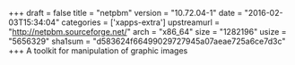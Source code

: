 +++
draft = false
title = "netpbm"
version = "10.72.04-1"
date = "2016-02-03T15:34:04"
categories = ['xapps-extra']
upstreamurl = "http://netpbm.sourceforge.net/"
arch = "x86_64"
size = "1282196"
usize = "5656329"
sha1sum = "d583624f66499029727945a07aeae725a6ce7d3c"
+++
A toolkit for manipulation of graphic images